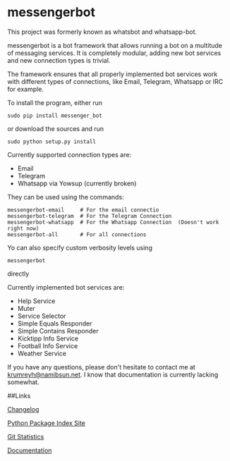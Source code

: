 # messengerbot

This project was formerly known as whatsbot and whatsapp-bot.

messengerbot is a bot framework that allows running a bot on a multitude of messaging services. It is completely
modular, adding new bot services and new connection types is trivial.

The framework ensures that all properly implemented bot services work with different types of connections, like Email,
Telegram, Whatsapp or IRC for example.

To install the program, either run

    sudo pip install messenger_bot
    
or download the sources and run

    sudo python setup.py install

Currently supported connection types are:

* Email
* Telegram
* Whatsapp via Yowsup (currently broken)

They can be used using the commands:

    messengerbot-email     # For the email connectio
    messengerbot-telegram  # For the Telegram Connection
    messengerbot-whatsapp  # For the Whatsapp Connection  (Doesn't work right now)
    messengerbot-all       # For all connections
    
Yo can also specify custom verbosity levels using

    messengerbot
    
directly

Currently implemented bot services are:

* Help Service
* Muter
* Service Selector
* Simple Equals Responder
* Simple Contains Responder
* Kicktipp Info Service
* Football Info Service
* Weather Service

If you have any questions, please don't hesitate to contact me at krumreyh@namibsun.net.
I know that documentation is currently lacking somewhat.

##Links

[Changelog](http://gitlab.namibsun.net/namboy94/messengerbot/raw/master/CHANGELOG)

[Python Package Index Site](https://pypi.python.org/pypi/messenger_bot)

[Git Statistics](http://gitlab.namibsun.net/namboy94/messengerbot/wikis/git_stats/general.html)

[Documentation](http://gitlab.namibsun.net/namboy94/messengerbot/wikis/html/index.html)